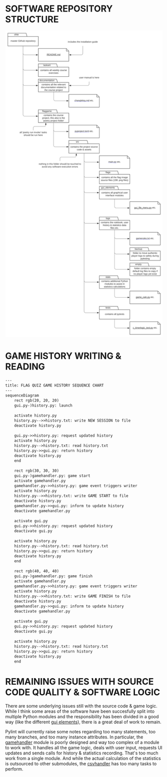 # SOFTWARE REPOSITORY STRUCTURE

<img src="./software_repository_structure.svg">

# GAME HISTORY WRITING & READING

```mermaid
---
title: FLAG QUIZ GAME HISTORY SEQUENCE CHART
---
sequenceDiagram
    rect rgb(20, 20, 20)
    gui.py-)history.py: launch

    activate history.py
    history.py-->>history.txt: write NEW SESSION to file
    deactivate history.py

    gui.py->>history.py: request updated history
    activate history.py
    history.py-->history.txt: read history.txt
    history.py->>gui.py: return history
    deactivate history.py
    end

    rect rgb(30, 30, 30)
    gui.py-)gamehandler.py: game start
    activate gamehandler.py
    gamehandler.py->>history.py: game event triggers writer
    activate history.py
    history.py-->>history.txt: write GAME START to file
    deactivate history.py
    gamehandler.py->>gui.py: inform to update history
    deactivate gamehandler.py

    activate gui.py
    gui.py->>history.py: request updated history
    deactivate gui.py

    activate history.py
    history.py-->history.txt: read history.txt
    history.py->>gui.py: return history
    deactivate history.py
    end

    rect rgb(40, 40, 40)
    gui.py-)gamehandler.py: game finish
    activate gamehandler.py
    gamehandler.py->>history.py: game event triggers writer
    activate history.py
    history.py-->>history.txt: write GAME FINISH to file
    deactivate history.py
    gamehandler.py->>gui.py: inform to update history
    deactivate gamehandler.py

    activate gui.py
    gui.py->>history.py: request updated history
    deactivate gui.py

    activate history.py
    history.py-->history.txt: read history.txt
    history.py->>gui.py: return history
    deactivate history.py
    end

```

# REMAINING ISSUES WITH SOURCE CODE QUALITY & SOFTWARE LOGIC

There are some underlying issues still with the source code & game logic. While I think some areas of the software have been succesfully split into multiple Python modules and the responsibility has been divided in a good way (like the different [gui elements](../flaggame/src/gui_elements/)), there is a great deal of work to remain.

Pylint will currently raise some notes regarding too many statements, too many branches, and too many instance attributes. In particular, the [gamehandler](../flaggame/src/gamehandler.py) module is poorly designed and way too complex of a module to work with. It handles all the game logic, deals with user input, requests UI updates and sends calls for history & statistics recording. That's too much work from a single module. And while the actual calculation of the statistics is outsourced to other submodules, the [csvhandler](../flaggame/src/csvhandler.py) has too many tasks to perform.